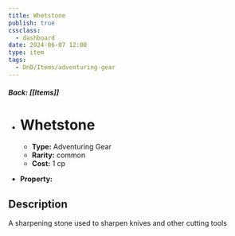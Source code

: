```yaml
---
title: Whetstone
publish: true
cssclass:
  - dashboard
date: 2024-06-07 12:00
type: item
tags:
  - DnD/Items/adventuring-gear
---
```


##### Back: [[Items]]

- # Whetstone

    - **Type:** Adventuring Gear
    - **Rarity:** common
    - **Cost:** 1 cp
- **Property:** 



## Description 

A sharpening stone used to sharpen knives and other cutting tools
